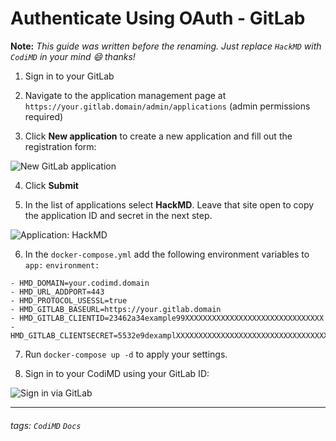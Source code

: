 # Authenticate Using OAuth - GitLab

**Note:** *This guide was written before the renaming. Just replace `HackMD` with `CodiMD` in your mind :smile: thanks!*

1. Sign in to your GitLab

2. Navigate to the application management page at `https://your.gitlab.domain/admin/applications` (admin permissions required)

3. Click **New application** to create a new application and fill out the registration form:

![New GitLab application](https://i.imgur.com/2sTQQ8u.png)

4. Click **Submit**

5. In the list of applications select **HackMD**. Leave that site open to copy the application ID and secret in the next step.

![Application: HackMD](https://i.imgur.com/3kT0zUw.png)


6. In the `docker-compose.yml` add the following environment variables to `app:` `environment:`

```
- HMD_DOMAIN=your.codimd.domain
- HMD_URL_ADDPORT=443
- HMD_PROTOCOL_USESSL=true
- HMD_GITLAB_BASEURL=https://your.gitlab.domain
- HMD_GITLAB_CLIENTID=23462a34example99XXXXXXXXXXXXXXXXXXXXXXXXXXXXXXX
- HMD_GITLAB_CLIENTSECRET=5532e9dexamplXXXXXXXXXXXXXXXXXXXXXXXXXXXXXXXXXXXXX
```

7. Run `docker-compose up -d` to apply your settings.

8. Sign in to your CodiMD using your GitLab ID:

![Sign in via GitLab](https://i.imgur.com/amS2xy6.png)

---
###### tags: `CodiMD` `Docs`
